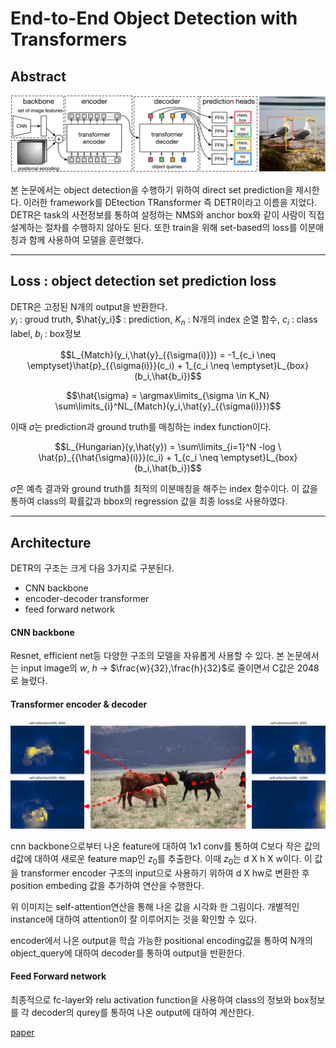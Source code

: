 # End-to-End Object Detection with Transformers

## Abstract

<img src="../End-to-End Object Detection with Transformers/image/Fig2.jpeg">

본 논문에서는 object detection을 수행하기 위하여 direct set prediction을 제시한다. 이러한 framework를 DEtection TRansformer 즉 DETR이라고 이름을 지었다. DETR은 task의 사전정보를 통하여 설정하는 NMS와 anchor box와 같이 사람이 직접 설계하는 절차를 수행하지 않아도 된다. 또한 train을 위해 set-based의 loss를 이분매칭과 함께 사용하여 모델을 훈련했다.

---

## Loss : object detection set prediction loss


DETR은 고정된 N개의 output을 반환한다.\
$y_i$ : groud truth, $\hat{y_i}$ : prediction, $K_n$ : N개의 index 순열 함수, $c_i$ : class label, $b_i$ : box정보

```math
L_{Match}(y_i,\hat{y}_{{\sigma(i)}}) = -1_{c_i \neq \emptyset}\hat{p}_{{\sigma(i)}}(c_i) + 1_{c_i \neq \emptyset}L_{box}(b_i,\hat{b_i})
```

```math
\hat{\sigma} = \argmax\limits_{\sigma \in K_N} \sum\limits_{i}^NL_{Match}(y_i,\hat{y}_{{\sigma(i)}})
```

이때 $\sigma$는 prediction과 ground truth를 매칭하는 index function이다.

```math
L_{Hungarian}(y,\hat{y}) = \sum\limits_{i=1}^N -log \ \hat{p}_{{\hat{\sigma}(i)}}(c_i) + 1_{c_i \neq \emptyset}L_{box}(b_i,\hat{b_i})
```

$\hat{\sigma}$은 예측 결과와 ground truth를 최적의 이분매칭을 해주는 index 함수이다. 이 값을 통하여 class의 확률값과 bbox의 regression 값을 최종 loss로 
사용하였다.

---

## Architecture 
DETR의 구조는 크게 다음 3가지로 구분된다. 
- CNN backbone
- encoder-decoder transformer
- feed forward network

#### CNN backbone
Resnet, efficient net등 다양한 구조의 모델을 자유롭게 사용할 수 있다.
본 논문에서는 input image의 $w$, $h$ -> $\frac{w}{32},\frac{h}{32}$로 줄이면서 C값은 2048로 늘렸다.

#### Transformer encoder & decoder

<img src="../End-to-End Object Detection with Transformers/image/Fig3.jpeg">

cnn backbone으로부터 나온 feature에 대하여 1x1 conv를 통하여 C보다 작은 값의 d값에 대하여 새로운 feature map인 $z_0$를 추출한다. 이때 $z_0$는 d X h X w이다. 이 값을 transformer encoder 구조의 input으로 사용하기 위하여 d X hw로 변환한 후 position embeding 값을 추가하여 연산을 수행한다.

위 이미지는 self-attention연산을 통해 나온 값을 시각화 한 그림이다. 개별적인 instance에 대하여 attention이 잘 이루어지는 것을 확인할 수 있다.

encoder에서 나온 output을 학습 가능한 positional encoding값을 통하여 N개의 object_query에 대하여 decoder를 통하여 output을 반환한다.

#### Feed Forward network
최종적으로 fc-layer와 relu activation function을 사용하여 class의 정보와 box정보를 각 decoder의 qurey를 통하여 나온 output에 대하여 계산한다.

[paper](https://arxiv.org/abs/2005.12872)